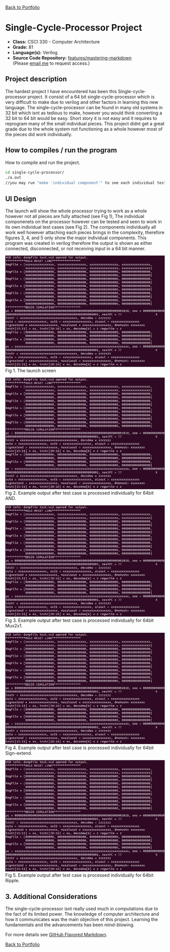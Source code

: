 [Back to Portfolio](./)

Single-Cycle-Processor Project
===============

-   **Class:** CSCI 330 - Computer Architecture
-   **Grade:** 81
-   **Language(s):** Verilog
-   **Source Code Repository:** [features/mastering-markdown](https://guides.github.com/features/mastering-markdown/)  
    (Please [email me](mailto:badiaz@csustudent.net?subject=GitHub%20Access) to request access.)

## Project description

The hardest project I have encountered has been this Single-cycle-processor project. It consist of a 64 bit single-cycle-processor which is very difficult to make due to verilog and other factors in learning this new language. The single-cycle-processor can be found in many old systems in 32 bit which isnt as tedious to make, however you would think converting a 32 bit to 64 bit would be easy. Short story it is not easy and it requires to reprogram many of the small individual pieces. This project didnt get a great grade due to the whole system not functioning as a whole however most of the pieces did work individually.

## How to compiles / run the program

How to compile and run the project.

```bash
cd single-cycle-processor/
./a.out
//you may run "make 'individual component'" to see each individual test
```

## UI Design

The launch will show the whole processor trying to work as a whole however not all pieces are fully attached (see Fig 1), The individual componenets on the processor however can be tested and seen to work in its own individual test cases (see Fig 2). The components individually all work well however attaching each pieces brings in the complexity, therefore figures 3, 4, and 5 only show the major individual components. This program was created in verilog therefore the output is shown as either connected, disconnected, or not receiving input in a 64 bit manner.

![screenshot](images/scp_1.PNG)
Fig 1. The launch screen

![screenshot](images/scp_1.PNG)
Fig 2. Example output after test case is processed individually for 64bit AND.

![screenshot](images/scp_1.PNG)
Fig 3. Example output after test case is processed individually for 64bit Mux2x1.

![screenshot](images/scp_1.PNG)
Fig 4. Example output after test case is processed individually for 64bit Sign-extend.

![screenshot](images/scp_1.PNG)
Fig 5. Example output after test case is processed individually for 64bit Ripple.

## 3. Additional Considerations

The single-cycle-processor isnt really used much in computations due to the fact of its limited power. The knowledge of computer architecture and how it communicates was the main objective of this project. Learning the fundamentals and the advancements has been mind-blowing. 

For more details see [GitHub Flavored Markdown](https://guides.github.com/features/mastering-markdown/).

[Back to Portfolio](./)
